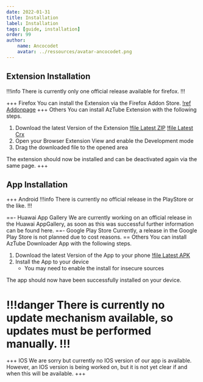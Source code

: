 ```yaml
---
date: 2022-01-31
title: Installation
label: Installation
tags: [guide, installation]
order: 99
author: 
    name: Ancocodet
    avatar: ../ressources/avatar-ancocodet.png
---
```


## Extension Installation
!!!info
There is currently only one official release available for firefox.
!!!

+++ Firefox
You can install the Extension via the Firefox Addon Store.
[!ref Addonpage](https://addons.mozilla.org/firefox/addon/aztube-downloader/)
+++ Others
You can install AzTube Extension with the following steps.

1. Download the latest Version of the Extension 
[!file Latest ZIP](https://jenkins.lucaspape.de/job/aztube-extension/lastSuccessfulBuild/artifact/aztube-extension.zip)
[!file Latest Crx](https://jenkins.lucaspape.de/job/aztube-extension/lastSuccessfulBuild/artifact/aztube-extension.crx)
2. Open your Browser Extension View and enable the Development mode
3. Drag the downloaded file to the opened area

The extension should now be installed and can be deactivated again via the same page.
+++

## App Installation

+++ Android
!!!info
There is currently no official release in the PlayStore or the like.
!!!

==- Huawai App Gallery
We are currently working on an official release in the Huawai AppGallery, as soon as this was successful further information can be found here.
==- Google Play Store
Currently, a release in the Google Play Store is not planned due to cost reasons.
== Others
You can install AzTube Downloader App with the following steps.

1. Download the latest Version of the App to your phone 
[!file Latest APK](https://jenkins.lucaspape.de/job/aztube-app/lastSuccessfulBuild/artifact/build/app/outputs/flutter-apk/app-release.apk)
2. Install the App to your device
    - You may need to enable the install for insecure sources

The app should now have been successfully installed on your device.

!!!danger
There is currently no update mechanism available, so updates must be performed manually.
!!!
==
+++ IOS
We are sorry but currently no IOS version of our app is available.
However, an IOS version is being worked on, but it is not yet clear if and when this will be available.
+++

